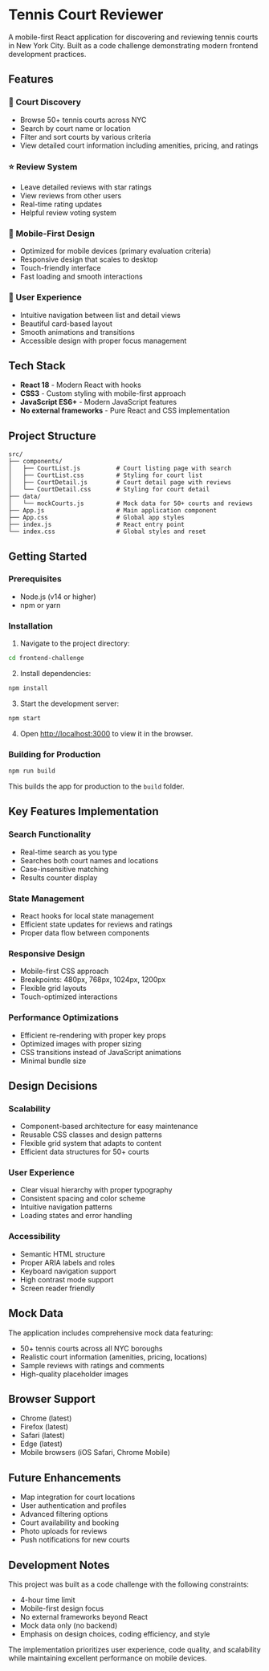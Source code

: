 # Tennis Court Reviewer

A mobile-first React application for discovering and reviewing tennis courts in New York City. Built as a code challenge demonstrating modern frontend development practices.

## Features

### 🎾 Court Discovery
- Browse 50+ tennis courts across NYC
- Search by court name or location
- Filter and sort courts by various criteria
- View detailed court information including amenities, pricing, and ratings

### ⭐ Review System
- Leave detailed reviews with star ratings
- View reviews from other users
- Real-time rating updates
- Helpful review voting system

### 📱 Mobile-First Design
- Optimized for mobile devices (primary evaluation criteria)
- Responsive design that scales to desktop
- Touch-friendly interface
- Fast loading and smooth interactions

### 🎨 User Experience
- Intuitive navigation between list and detail views
- Beautiful card-based layout
- Smooth animations and transitions
- Accessible design with proper focus management

## Tech Stack

- **React 18** - Modern React with hooks
- **CSS3** - Custom styling with mobile-first approach
- **JavaScript ES6+** - Modern JavaScript features
- **No external frameworks** - Pure React and CSS implementation

## Project Structure

```
src/
├── components/
│   ├── CourtList.js          # Court listing page with search
│   ├── CourtList.css         # Styling for court list
│   ├── CourtDetail.js        # Court detail page with reviews
│   └── CourtDetail.css       # Styling for court detail
├── data/
│   └── mockCourts.js         # Mock data for 50+ courts and reviews
├── App.js                    # Main application component
├── App.css                   # Global app styles
├── index.js                  # React entry point
└── index.css                 # Global styles and reset
```

## Getting Started

### Prerequisites
- Node.js (v14 or higher)
- npm or yarn

### Installation

1. Navigate to the project directory:
```bash
cd frontend-challenge
```

2. Install dependencies:
```bash
npm install
```

3. Start the development server:
```bash
npm start
```

4. Open [http://localhost:3000](http://localhost:3000) to view it in the browser.

### Building for Production

```bash
npm run build
```

This builds the app for production to the `build` folder.

## Key Features Implementation

### Search Functionality
- Real-time search as you type
- Searches both court names and locations
- Case-insensitive matching
- Results counter display

### State Management
- React hooks for local state management
- Efficient state updates for reviews and ratings
- Proper data flow between components

### Responsive Design
- Mobile-first CSS approach
- Breakpoints: 480px, 768px, 1024px, 1200px
- Flexible grid layouts
- Touch-optimized interactions

### Performance Optimizations
- Efficient re-rendering with proper key props
- Optimized images with proper sizing
- CSS transitions instead of JavaScript animations
- Minimal bundle size

## Design Decisions

### Scalability
- Component-based architecture for easy maintenance
- Reusable CSS classes and design patterns
- Flexible grid system that adapts to content
- Efficient data structures for 50+ courts

### User Experience
- Clear visual hierarchy with proper typography
- Consistent spacing and color scheme
- Intuitive navigation patterns
- Loading states and error handling

### Accessibility
- Semantic HTML structure
- Proper ARIA labels and roles
- Keyboard navigation support
- High contrast mode support
- Screen reader friendly

## Mock Data

The application includes comprehensive mock data featuring:
- 50+ tennis courts across all NYC boroughs
- Realistic court information (amenities, pricing, locations)
- Sample reviews with ratings and comments
- High-quality placeholder images

## Browser Support

- Chrome (latest)
- Firefox (latest)
- Safari (latest)
- Edge (latest)
- Mobile browsers (iOS Safari, Chrome Mobile)

## Future Enhancements

- Map integration for court locations
- User authentication and profiles
- Advanced filtering options
- Court availability and booking
- Photo uploads for reviews
- Push notifications for new courts

## Development Notes

This project was built as a code challenge with the following constraints:
- 4-hour time limit
- Mobile-first design focus
- No external frameworks beyond React
- Mock data only (no backend)
- Emphasis on design choices, coding efficiency, and style

The implementation prioritizes user experience, code quality, and scalability while maintaining excellent performance on mobile devices.